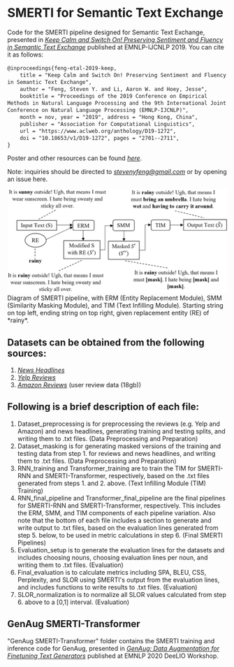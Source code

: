 # SMERTI for Semantic Text Exchange
Code for the SMERTI pipeline designed for Semantic Text Exchange, presented in [*Keep Calm and Switch On! Preserving Sentiment and Fluency in Semantic Text Exchange*](https://www.aclweb.org/anthology/D19-1272/) published at EMNLP-IJCNLP 2019. You can cite it as follows:
```
@inproceedings{feng-etal-2019-keep,
    title = "Keep Calm and Switch On! Preserving Sentiment and Fluency in Semantic Text Exchange",
    author = "Feng, Steven Y. and Li, Aaron W. and Hoey, Jesse",
    booktitle = "Proceedings of the 2019 Conference on Empirical Methods in Natural Language Processing and the 9th International Joint Conference on Natural Language Processing (EMNLP-IJCNLP)",
    month = nov, year = "2019", address = "Hong Kong, China",
    publisher = "Association for Computational Linguistics",
    url = "https://www.aclweb.org/anthology/D19-1272",
    doi = "10.18653/v1/D19-1272", pages = "2701--2711",
}
``` 
Poster and other resources can be found [*here*](https://styfeng.github.io/).

Note: inquiries should be directed to [*stevenyfeng@gmail.com*](mailto:stevenyfeng@gmail.com) or by opening an issue here.

<img src="SMERTI_diagram.png" alt="drawing" width="600"/>
Diagram of SMERTI pipeline, with ERM (Entity Replacement Module), SMM (Similarity Masking Module), and TIM (Text Infilling Module). Starting string on top left, ending string on top right, given replacement entity (RE) of *rainy*.

## Datasets can be obtained from the following sources:
1. [*News Headlines*](https://www.kaggle.com/rmisra/news-category-dataset)
2. [*Yelp Reviews*](https://www.yelp.com/dataset)
3. [*Amazon Reviews*](http://jmcauley.ucsd.edu/data/amazon/links.html) (user review data (18gb))

## Following is a brief description of each file:

1. Dataset_preprocessing is for preprocessing the reviews (e.g. Yelp and Amazon) and news headlines, generating training and testing splits, and writing them to .txt files. (Data Preprocessing and Preparation)
2. Dataset_masking is for generating masked versions of the training and testing data from step 1. for reviews and news headlines, and writing them to .txt files. (Data Preprocessing and Preparation)
3. RNN_training and Transformer_training are to train the TIM for SMERTI-RNN and SMERTI-Transformer, respectively, based on the .txt files generated from steps 1. and 2. above. (Text Infilling Module (TIM) Training)
4. RNN_final_pipeline and Transformer_final_pipeline are the final pipelines for SMERTI-RNN and SMERTI-Transformer, respectively. This includes the ERM, SMM, and TIM components of each pipeline variation. Also note that the bottom of each file includes a section to generate and write output to .txt files, based on the evaluation lines generated from step 5. below, to be used in metric calculations in step 6. (Final SMERTI Pipelines)
5. Evaluation_setup is to generate the evaluation lines for the datasets and includes choosing nouns, choosing evaluation lines per noun, and writing them to .txt files. (Evaluation)
6. Final_evaluation is to calculate metrics including SPA, BLEU, CSS, Perplexity, and SLOR using SMERTI's output from the evaluation lines, and includes functions to write results to .txt files. (Evaluation)
7. SLOR_normalization is to normalize all SLOR values calculated from step 6. above to a [0,1] interval. (Evaluation)

## GenAug SMERTI-Transformer
"GenAug SMERTI-Transformer" folder contains the SMERTI training and inference code for GenAug, presented in [*GenAug: Data Augmentation for Finetuning Text Generators*](https://arxiv.org/abs/2010.01794) published at EMNLP 2020 DeeLIO Workshop.
